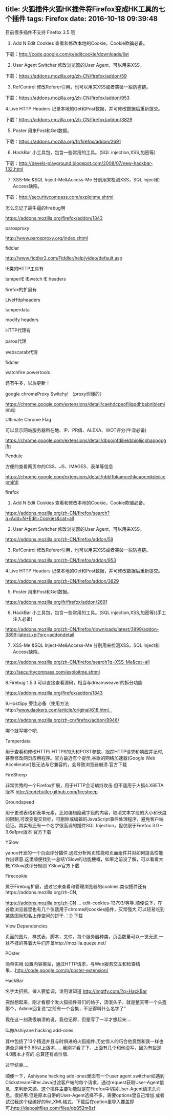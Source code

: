 title: 火狐插件火狐HK插件将Firefox变成HK工具的七个插件
tags: Firefox
date: 2016-10-18 09:39:48
---

目前很多插件不支持 Firefox 3.5 哦

1. Add N Edit Cookies 查看和修改本地的Cookie，Cookie欺骗必备。 

下载：http://code.google.com/p/editcookie/downloads/list

2. User Agent Switcher 修改浏览器的User Agent，可以用来XSS。 

下载：https://addons.mozilla.org/zh-CN/firefox/addon/59

3. RefControl 修改Referer引用，也可以用来XSS或者突破一些防盗链。

下载：https://addons.mozilla.org/zh-CN/firefox/addon/953

4.Live HTTP Headers 记录本地的Get和Post数据，并可修改数据后重新提交。 

下载：https://addons.mozilla.org/zh-CN/firefox/addon/3829

5. Poster   用来Post和Get数据。 

下载：https://addons.mozilla.org/fr/firefox/addon/2691

6. HackBar 小工具包，包含一些常用的工具。(SQL injection,XSS,加密等) 

下载：http://devels-playground.blogspot.com/2008/07/new-hackbar-132.html

7. XSS-Me &SQL Inject-Me&Access-Me 分别用来检测XSS，SQL Inject和Access缺陷。 

下载：http://securitycompass.com/exploitme.shtml

怎么忘记了最牛逼的firebug啊

https://addons.mozilla.org/firefox/addon/1843

parosproxy

http://www.parosproxy.org/index.shtml

fiddler

http://www.fiddler2.com/Fiddler/help/video/default.asp

IE类的HTTP工具有

tamperIE IEwatch IE headers

firefox的扩展有

LiveHttpheaders

tamperdata

modify headers

HTTP代理有

paros代理

webscarab代理

fiddler

watchfire powertools

还有牛多，以后更新！

google chromeProxy Switchy! （proxy你懂的）

https://chrome.google.com/extensions/detail/caehdcpeofiiigpdhbabniblemipncjj

Ultimate Chrome Flag

可以显示网站服务器所在地、IP、PR值、ALEXA、WOT评分(牛淫必备)

https://chrome.google.com/extensions/detail/dbpojpfdiliekbbiplijcphappgcgjfn

Pendule

方便的查看网页中的CSS、JS、IMAGES、表单等信息

https://chrome.google.com/extensions/detail/gbkffbkamcejhkcaocmkdeiiccpmjfdi

firefox

1. Add N Edit Cookies 查看和修改本地的Cookie，Cookie欺骗必备。

https://addons.mozilla.org/zh-CN/firefox/search?q=Add+N+Edit+Cookies&cat=all

2. User Agent Switcher 修改浏览器的User Agent，可以用来XSS。

https://addons.mozilla.org/zh-CN/firefox/addon/59

3. RefControl 修改Referer引用，也可以用来XSS或者突破一些防盗链。

https://addons.mozilla.org/zh-CN/firefox/addon/953

4.Live HTTP Headers 记录本地的Get和Post数据，并可修改数据后重新提交。

https://addons.mozilla.org/zh-CN/firefox/addon/3829

5. Poster 用来Post和Get数据。

https://addons.mozilla.org/fr/firefox/addon/2691

6. HackBar 小工具包，包含一些常用的工具。(SQL injection,XSS,加密等)(手工注入必备)

https://addons.mozilla.org/zh-CN/firefox/downloads/latest/3899/addon-3899-latest.xpi?src=addondetail

7. XSS-Me &SQL Inject-Me&Access-Me 分别用来检测XSS，SQL Inject和Access缺陷。

https://addons.mozilla.org/zh-CN/firefox/search?q=XSS-Me&cat=all

http://securitycompass.com/exploitme.shtml

8.Firebug 1.5.3 可以直接查看源码，相当与dreamweaver的拆分功能

https://addons.mozilla.org/firefox/addon/1843

9.HostSpy 旁注必备（使用方法http://www.daokers.com/article/original/618.htm）

https://addons.mozilla.org/zh-cn/firefox/addon/8946/

哪个就写哪个吧.

Tamperdata

用于查看和修改HTTP/ HTTPS的头和POST参数，跟踪HTTP请求和响应并记时,甚至修改网页应用程序。官方最近有个提示,谷歌的网络加速器(Google Web Accelerator)是无法与它兼容的，会导致浏览器崩溃.官方下载

FireSheep

非常优秀的一个Firefox扩展，用于HTTP会话劫持攻击.但不适用于火狐4.XBETA版本 http://codebutler.github.com/firesheep

Groundspeed

用于更改表格和表单元素，比如编辑隐藏字段的内容，取消文本字段的大小和长度的限制,可改变提交目标，可删除或编辑的JavaScript事件处理程序，避免客户端验证。其实有还有一个名字很高调的插件SQL Injection，但仅限于Firefox 3.0 – 3.6a1pre版本 官方下载

YSlow

yahoo开发的一个页面评分插件.通过分析网页性能和页面组件并对如何提高性能作出建意.这里顺便找到一总结YSlow的功能梗概，如果之前没了解，可以看看大概.YSlow跌评分规则 YSlow官方下载

Firecookie

属于Firebug扩展，通过它来查看和管理浏览器的cookies.类似插件还有https://addons.mozilla.org/zh-CN,

https://addons.mozilla.org/zh-CN … edit-cookies-13793/等等.顺便说下，在谷歌浏览器里也有几个仅适用于chrome的cookies插件，灰常强大,可以轻易吃到某些国际知名上传空间的饼干.：D 下载

View Dependencies

页面的图片，样式表，脚本，文件，每个服务器种类，页面数量可以一览无遗.一丝不挂的等着大牛们开垦http://mozilla.queze.net/

POster

简单实用.设置内容类型，通过HTTP请求，与Web服务交互和检查结果….http://code.google.com/p/poster-extension/

HackBar

名字太招摇，做人要低调，谁用谁知道 http://lmgtfy.com/?q=HackBar

突然想起来，刚才看那个发火狐插件哥们的帖子，流氓头子，就是整天带一个头盔那个，Admin回复说“之前有一个合集，不记得叫什么名字了”

现在这一刻我很崩溃的说，我也记得，但是写了一半才想起来….

叫做Ashiyane hacking add-ones

其中包括了13个精选并且与时俱进的火狐插件.历史惊人的巧合他竟然和我一样也选全适用于3.65以上版本……我刚才看了下，上面有几个和他没写，因为有些是4.0版本才有的.总算还有点价值.

过早结束….

顺便一下，Ashiyane hacking add-ones里面有一个user agent switcher如遇到ClickstreamFilter.Java过滤客户端的每个请求，通过request获取User-Agent信息，来判断来源。这个插件主要功能就是在Firefox中切换User-Agent请求头消息。很好用.但是原本自带的User-Agent选择不多，需要options里自己增加.或者试试我这个经编好的list,XML格式，下载后在option里导入覆盖即可.http://depositfiles.com/files/qb852m8zf